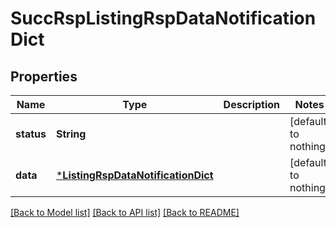 # SuccRspListingRspDataNotificationDict


## Properties
Name | Type | Description | Notes
------------ | ------------- | ------------- | -------------
**status** | **String** |  | [default to nothing]
**data** | [***ListingRspDataNotificationDict**](ListingRspDataNotificationDict.md) |  | [default to nothing]


[[Back to Model list]](../README.md#models) [[Back to API list]](../README.md#api-endpoints) [[Back to README]](../README.md)


